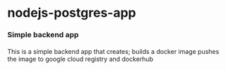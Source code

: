# nodejs-postgres-app

###  Simple backend app
####
This is a simple backend app that creates; builds a docker image pushes the image to google cloud registry and dockerhub
